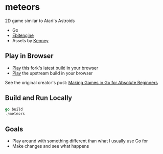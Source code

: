 # meteors

2D game similar to Atari's Astroids

- Go
- [Ebitengine](https://github.com/hajimehoshi/ebiten)
- Assets by [Kenney](https://kenney.nl/)

## Play in Browser

- [Play](https://notsureif/meteors/) this fork's latest build in your browser
- [Play](https://threedotslabs.github.io/meteors/) the upstream build in your browser

See the original creator's post: [Making Games in Go for Absolute Beginners](https://threedots.tech/post/making-games-in-go/)

## Build and Run Locally

```go
go build
./meteors
```

## Goals

- Play around with something different than what I usually use Go for
- Make changes and see what happens

